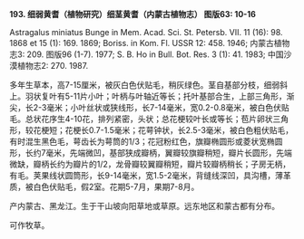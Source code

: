**193. 细弱黄耆（植物研究）细茎黄耆（内蒙古植物志） 图版63: 10-16**

Astragalus miniatus Bunge in Mem. Acad. Sci. St. Petersb. VII. 11 (16): 98. 1868 et 15 (1): 169. 1869; Boriss. in Kom. Fl. USSR 12: 458. 1946; 内蒙古植物志3: 209. 图版96 (1-7). 1977; S. B. Ho in Bull. Bot. Res. 3 (1): 41. 1983; 中国沙漠植物志2: 270. 1987.

多年生草本，高7-15厘米，被灰白色伏贴毛，稍灰绿色。茎自基部分枝，细弱斜上。羽状复叶有5-11片小叶；叶柄与叶轴近等长；托叶基部合生，上部三角形，渐尖，长2-3毫米；小叶丝状或狭线形，长7-14毫米，宽0.2-0.8毫米，被白色伏贴毛。总状花序生4-10花，排列紧密，头状；总花梗较叶长或等长；苞片卵状三角形，较花梗短；花梗长0.7-1.5毫米；花萼钟状，长2.5-3毫米，被白色粗伏贴毛，有时混生黑色毛，萼齿长为萼筒的1/3；花冠粉红色，旗瓣椭圆形或菱状宽椭圆形，长约7毫米，先端微凹，基部狭成瓣柄，翼瓣较旗瓣稍短，瓣片长圆形，先端微缺，瓣柄长约为瓣片的1/2，龙骨瓣较翼瓣稍短，瓣片较瓣柄稍长；子房无柄，有毛。荚果线状圆筒形，长9-14毫米，宽1.5-2毫米，背缝线深凹，具沟槽，薄革质，被白色伏贴毛，假2室。花期5-7月，果期7-8月。

产内蒙古、黑龙江。生于干山坡向阳草地或草原。远东地区和蒙古都有分布。

可作牧草。
